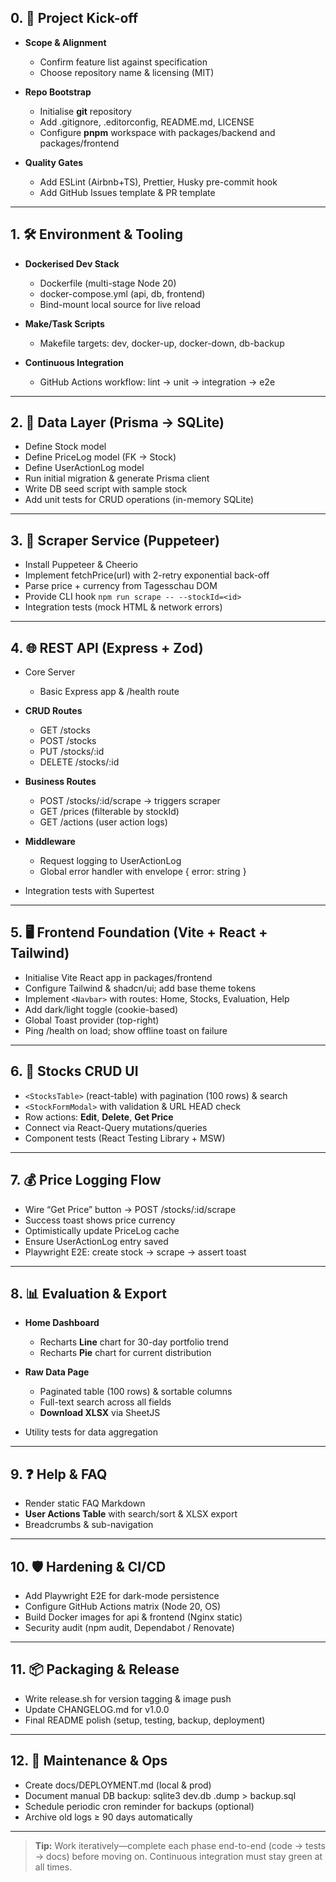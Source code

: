 ## **0. 🚀 Project Kick-off**
- **Scope & Alignment**
    - Confirm feature list against specification
    - Choose repository name & licensing (MIT)

- **Repo Bootstrap**
    - Initialise **git** repository
    - Add .gitignore, .editorconfig, README.md, LICENSE
    - Configure **pnpm** workspace with packages/backend and packages/frontend

- **Quality Gates**
    - Add ESLint (Airbnb+TS), Prettier, Husky pre-commit hook
    - Add GitHub Issues template & PR template

---

## **1. 🛠️ Environment & Tooling**
- **Dockerised Dev Stack**
    - Dockerfile (multi-stage Node 20)
    - docker-compose.yml (api, db, frontend)
    - Bind-mount local source for live reload

- **Make/Task Scripts**
    - Makefile targets: dev, docker-up, docker-down, db-backup

- **Continuous Integration**
    - GitHub Actions workflow: lint → unit → integration → e2e

---

## **2. 🔗 Data Layer (Prisma → SQLite)**
- Define Stock model
- Define PriceLog model (FK → Stock)
- Define UserActionLog model
- Run initial migration & generate Prisma client
- Write DB seed script with sample stock
- Add unit tests for CRUD operations (in-memory SQLite)

---
## **3. 🤖 Scraper Service (Puppeteer)**
- Install Puppeteer & Cheerio
- Implement fetchPrice(url) with 2-retry exponential back-off
- Parse price + currency from Tagesschau DOM
- Provide CLI hook `npm run scrape -- --stockId=<id>`
- Integration tests (mock HTML & network errors)

---
## **4. 🌐 REST API (Express + Zod)**
- Core Server
    - Basic Express app & /health route

- **CRUD Routes**
    - GET /stocks
    - POST /stocks
    - PUT /stocks/:id
    - DELETE /stocks/:id

- **Business Routes**
    - POST /stocks/:id/scrape → triggers scraper
    - GET /prices (filterable by stockId)
    - GET /actions (user action logs)

- **Middleware**
    - Request logging to UserActionLog
    - Global error handler with envelope { error: string }

- Integration tests with Supertest

---
## **5. 🖥️ Frontend Foundation (Vite + React + Tailwind)**
- Initialise Vite React app in packages/frontend
- Configure Tailwind & shadcn/ui; add base theme tokens
- Implement `<Navbar>` with routes: Home, Stocks, Evaluation, Help
- Add dark/light toggle (cookie-based)
- Global Toast provider (top-right)
- Ping /health on load; show offline toast on failure

---

## **6. 📑 Stocks CRUD UI**
- `<StocksTable>` (react-table) with pagination (100 rows) & search
- `<StockFormModal>` with validation & URL HEAD check
- Row actions: **Edit**, **Delete**, **Get Price**
- Connect via React-Query mutations/queries
- Component tests (React Testing Library + MSW)

---

## **7. 💰 Price Logging Flow**
- Wire “Get Price” button → POST /stocks/:id/scrape
- Success toast shows price currency
- Optimistically update PriceLog cache
- Ensure UserActionLog entry saved
- Playwright E2E: create stock → scrape → assert toast

---

## **8. 📊 Evaluation & Export**
- **Home Dashboard**
    - Recharts **Line** chart for 30-day portfolio trend
    - Recharts **Pie** chart for current distribution

- **Raw Data Page**
    - Paginated table (100 rows) & sortable columns
    - Full-text search across all fields
    - **Download XLSX** via SheetJS

- Utility tests for data aggregation

---

## **9. ❓ Help & FAQ**
- Render static FAQ Markdown
- **User Actions Table** with search/sort & XLSX export
- Breadcrumbs & sub-navigation

---

## **10. 🛡️ Hardening & CI/CD**
- Add Playwright E2E for dark-mode persistence
- Configure GitHub Actions matrix (Node 20, OS)
- Build Docker images for api & frontend (Nginx static)
- Security audit (npm audit, Dependabot / Renovate)

---

## **11. 📦 Packaging & Release**
- Write release.sh for version tagging & image push
- Update CHANGELOG.md for v1.0.0
- Final README polish (setup, testing, backup, deployment)

---

## **12. 🧹 Maintenance & Ops**
- Create docs/DEPLOYMENT.md (local & prod)
- Document manual DB backup: sqlite3 dev.db .dump > backup.sql
- Schedule periodic cron reminder for backups (optional)
- Archive old logs ≥ 90 days automatically
---
> **Tip:** Work iteratively—complete each phase end-to-end (code → tests → docs) before moving on. Continuous integration must stay green at all times.
